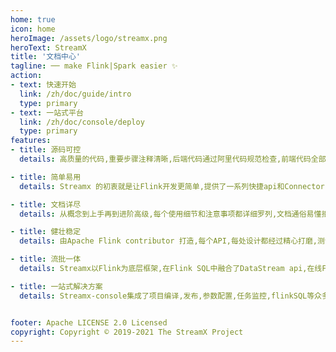```yaml
---
home: true
icon: home
heroImage: /assets/logo/streamx.png
heroText: StreamX
title: '文档中心'
tagline: ── make Flink|Spark easier ✨
action:
- text: 快速开始
  link: /zh/doc/guide/intro
  type: primary
- text: 一站式平台
  link: /zh/doc/console/deploy
  type: primary  
features:
- title: 源码可控
  details: 高质量的代码,重要步骤注释清晰,后端代码通过阿里代码规范检查,前端代码全部经过eslint语法的严格检验,保证可读性和健壮性

- title: 简单易用
  details: Streamx 的初衷就是让Flink开发更简单,提供了一系列快捷api和Connector,开箱即用,抽象出运行时Context上下文,让开发者更方便快速的开发

- title: 文档详尽
  details: 从概念到上手再到进阶高级,每个使用细节和注意事项都详细罗列,文档通俗易懂拒绝复杂概念,并辅助大量代码示例,让开发者一目了然

- title: 健壮稳定
  details: 由Apache Flink contributor 打造,每个API,每处设计都经过精心打磨,测试用例齐全,经历线上项目验证,保证稳定可靠

- title: 流批一体
  details: Streamx以Flink为底层框架,在Flink SQL中融合了DataStream api,在线Flink SQL开发,独创的依赖管理,让流批一体落地更加简单

- title: 一站式解决方案
  details: Streamx-console集成了项目编译,发布,参数配置,任务监控,flinkSQL等众多功能于一身,是一个一站式综合数据平台


footer: Apache LICENSE 2.0 Licensed
copyright: Copyright © 2019-2021 The StreamX Project
---
```


